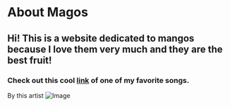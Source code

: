 # About Magos
## Hi! This is a website dedicated to mangos because I love them very much and they are the best fruit!
### Check out this cool [link](https://youtu.be/XB7noMnaGO8) of one of my favorite songs. 
By this artist ![Image](https://upload.wikimedia.org/wikipedia/commons/f/fb/Carabao_mangoes_%28Philippines%29.jpg)
